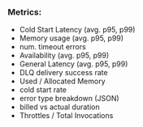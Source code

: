 ### Metrics:

- Cold Start Latency (avg. p95, p99)
- Memory usage (avg. p95, p99)
- num. timeout errors 
- Availability (avg. p95, p99)
- General Latency (avg. p95, p99)
- DLQ delivery success rate 
- Used / Allocated Memory
- cold start rate 
- error type breakdown (JSON)
- billed vs actual duration
- Throttles / Total Invocations